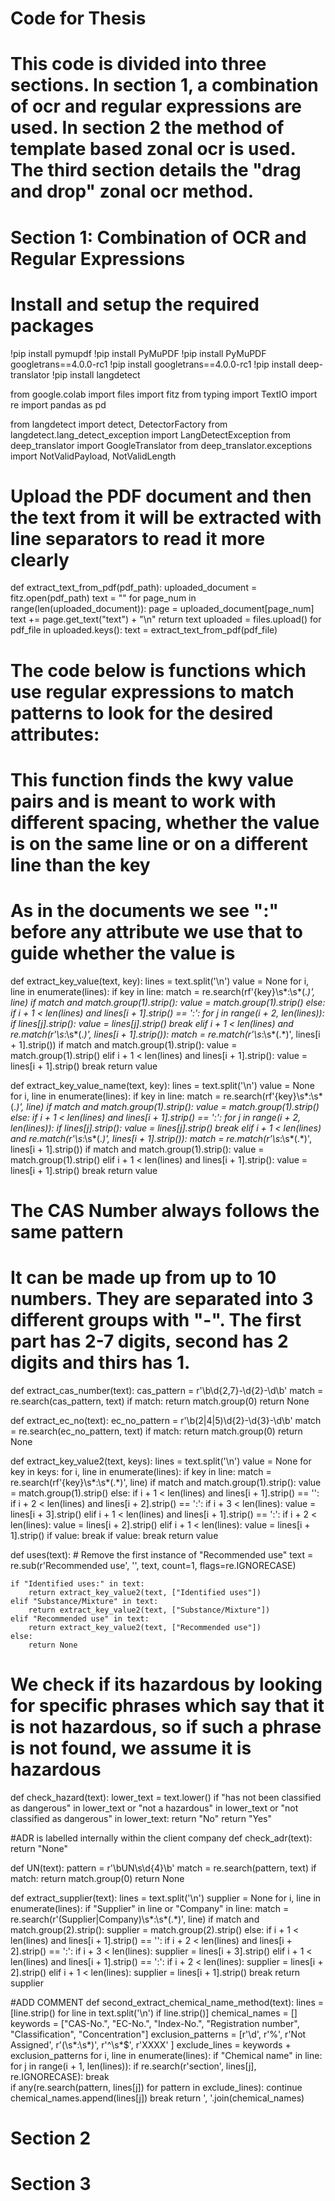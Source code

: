 # Code for Thesis 

# This code is divided into three sections. In section 1, a combination of ocr and regular expressions are used. In section 2 the method of template based zonal ocr is used. The third section details the "drag and drop" zonal ocr method. 

# Section 1: Combination of OCR and Regular Expressions

# Install and setup the required packages
!pip install pymupdf
!pip install PyMuPDF
!pip install PyMuPDF googletrans==4.0.0-rc1
!pip install googletrans==4.0.0-rc1
!pip install deep-translator
!pip install langdetect

from google.colab import files
import fitz
from typing import TextIO
import re
import pandas as pd

from langdetect import detect, DetectorFactory
from langdetect.lang_detect_exception import LangDetectException
from deep_translator import GoogleTranslator
from deep_translator.exceptions import NotValidPayload, NotValidLength

# Upload the PDF document and then the text from it will be extracted with line separators to read it more clearly

def extract_text_from_pdf(pdf_path):
    uploaded_document = fitz.open(pdf_path)
    text = ""
    for page_num in range(len(uploaded_document)):
        page = uploaded_document[page_num]
        text += page.get_text("text") + "\n"
    return text
uploaded = files.upload()
for pdf_file in uploaded.keys():
    text = extract_text_from_pdf(pdf_file)

# The code below is functions which use regular expressions to match patterns to look for the desired attributes:


# This function finds the kwy value pairs and is meant to work with different spacing, whether the value is on the same line or on a different line than the key
# As in the documents we see ":" before any attribute we use that to guide whether the value is 
def extract_key_value(text, key):
    lines = text.split('\n')
    value = None
    for i, line in enumerate(lines):
        if key in line:
            match = re.search(rf'{key}\s*:\s*(.*)', line)
            if match and match.group(1).strip():
                value = match.group(1).strip()
            else:
                if i + 1 < len(lines) and lines[i + 1].strip() == ':':
                    for j in range(i + 2, len(lines)):
                        if lines[j].strip():
                            value = lines[j].strip()
                            break
                elif i + 1 < len(lines) and re.match(r'\s*:\s*(.*)', lines[i + 1].strip()):
                    match = re.match(r'\s*:\s*(.*)', lines[i + 1].strip())
                    if match and match.group(1).strip():
                        value = match.group(1).strip()
                elif i + 1 < len(lines) and lines[i + 1].strip():
                    value = lines[i + 1].strip()
            break
    return value

def extract_key_value_name(text, key):
    lines = text.split('\n')
    value = None
    for i, line in enumerate(lines):
        if key in line:
            match = re.search(rf'{key}\s*:\s*(.*)', line)
            if match and match.group(1).strip():
                value = match.group(1).strip()
            else:
                if i + 1 < len(lines) and lines[i + 1].strip() == ':':
                    for j in range(i + 2, len(lines)):
                        if lines[j].strip():
                            value = lines[j].strip()
                            break
                elif i + 1 < len(lines) and re.match(r'\s*:\s*(.*)', lines[i + 1].strip()):
                    match = re.match(r'\s*:\s*(.*)', lines[i + 1].strip())
                    if match and match.group(1).strip():
                        value = match.group(1).strip()
                elif i + 1 < len(lines) and lines[i + 1].strip():
                    value = lines[i + 1].strip()
            break
    return value

# The CAS Number always follows the same pattern 
# It can be made up from up to 10 numbers. They are separated into 3 different groups with "-". The first part has 2-7 digits, second has 2 digits and thirs has 1.
def extract_cas_number(text):
    cas_pattern = r'\b\d{2,7}-\d{2}-\d\b'
    match = re.search(cas_pattern, text)
    if match:
        return match.group(0)
    return None

def extract_ec_no(text):
    ec_no_pattern = r'\b(2|4|5)\d{2}-\d{3}-\d\b'
    match = re.search(ec_no_pattern, text)
    if match:
        return match.group(0)
    return None

def extract_key_value2(text, keys):
    lines = text.split('\n')
    value = None
    for key in keys:
        for i, line in enumerate(lines):
            if key in line:
                match = re.search(rf'{key}\s*:\s*(.*)', line)
                if match and match.group(1).strip():
                    value = match.group(1).strip()
                else:
                    if i + 1 < len(lines) and lines[i + 1].strip() == '':
                        if i + 2 < len(lines) and lines[i + 2].strip() == ':':
                            if i + 3 < len(lines):
                                value = lines[i + 3].strip()
                    elif i + 1 < len(lines) and lines[i + 1].strip() == ':':
                        if i + 2 < len(lines):
                            value = lines[i + 2].strip()
                    elif i + 1 < len(lines):
                        value = lines[i + 1].strip()
                if value:
                    break
        if value:
            break
    return value

def uses(text):
    # Remove the first instance of "Recommended use"
    text = re.sub(r'Recommended use', '', text, count=1, flags=re.IGNORECASE)

    if "Identified uses:" in text:
        return extract_key_value2(text, ["Identified uses"])
    elif "Substance/Mixture" in text:
        return extract_key_value2(text, ["Substance/Mixture"])
    elif "Recommended use" in text:
        return extract_key_value2(text, ["Recommended use"])
    else:
        return None

# We check if its hazardous by looking for specific phrases which say that it is not hazardous, so if such a phrase is not found, we assume it is hazardous 
def check_hazard(text):
    lower_text = text.lower()
    if "has not been classified as dangerous" in lower_text or "not a hazardous" in lower_text or "not classified as dangerous" in lower_text:
        return "No"
    return "Yes"

#ADR is labelled internally within the client company
def check_adr(text):
    return "None"

def UN(text):
    pattern = r'\bUN\s\d{4}\b'
    match = re.search(pattern, text)
    if match:
        return match.group(0)
    return None

def extract_supplier(text):
    lines = text.split('\n')
    supplier = None
    for i, line in enumerate(lines):
        if "Supplier" in line or "Company" in line:
            match = re.search(r'(Supplier|Company)\s*:\s*(.*)', line)
            if match and match.group(2).strip():
                supplier = match.group(2).strip()
            else:
                if i + 1 < len(lines) and lines[i + 1].strip() == '':
                    if i + 2 < len(lines) and lines[i + 2].strip() == ':':
                        if i + 3 < len(lines):
                            supplier = lines[i + 3].strip()
                elif i + 1 < len(lines) and lines[i + 1].strip() == ':':
                    if i + 2 < len(lines):
                        supplier = lines[i + 2].strip()
                elif i + 1 < len(lines):
                    supplier = lines[i + 1].strip()
            break
    return supplier

#ADD COMMENT
def second_extract_chemical_name_method(text):
    lines = [line.strip() for line in text.split('\n') if line.strip()]
    chemical_names = []
    keywords = ["CAS-No.", "EC-No.", "Index-No.", "Registration number", "Classification", "Concentration"]
    exclusion_patterns = [r'\d', r'%', r'Not Assigned', r'(\s*:\s*)', r'^\s*$',  r'XXXX' ]
    exclude_lines = keywords + exclusion_patterns
    for i, line in enumerate(lines):
        if "Chemical name" in line:
            for j in range(i + 1, len(lines)):
                if re.search(r'section', lines[j], re.IGNORECASE):
                    break  
                if any(re.search(pattern, lines[j]) for pattern in exclude_lines):
                    continue
                chemical_names.append(lines[j])
            break
    return ', '.join(chemical_names)

    
# Section 2


# Section 3




